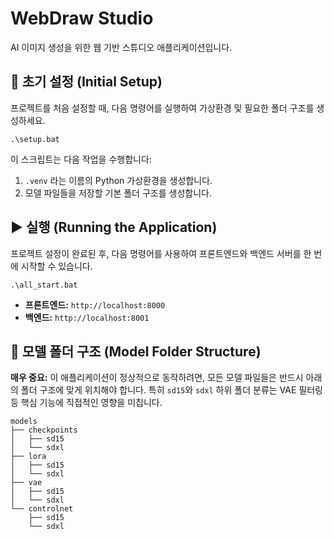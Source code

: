 # WebDraw Studio

AI 이미지 생성을 위한 웹 기반 스튜디오 애플리케이션입니다.

## 🚀 초기 설정 (Initial Setup)

프로젝트를 처음 설정할 때, 다음 명령어를 실행하여 가상환경 및 필요한 폴더 구조를 생성하세요.

```batch
.\setup.bat
```

이 스크립트는 다음 작업을 수행합니다:
1.  `.venv` 라는 이름의 Python 가상환경을 생성합니다.
2.  모델 파일들을 저장할 기본 폴더 구조를 생성합니다.

## ▶️ 실행 (Running the Application)

프로젝트 설정이 완료된 후, 다음 명령어를 사용하여 프론트엔드와 백엔드 서버를 한 번에 시작할 수 있습니다.

```batch
.\all_start.bat
```

- **프론트엔드:** `http://localhost:8000`
- **백엔드:** `http://localhost:8001`

## 📂 모델 폴더 구조 (Model Folder Structure)

**매우 중요:** 이 애플리케이션이 정상적으로 동작하려면, 모든 모델 파일들은 반드시 아래의 폴더 구조에 맞게 위치해야 합니다. 특히 `sd15`와 `sdxl` 하위 폴더 분류는 VAE 필터링 등 핵심 기능에 직접적인 영향을 미칩니다.

```
models
├── checkpoints
│   ├── sd15
│   └── sdxl
├── lora
│   ├── sd15
│   └── sdxl
├── vae
│   ├── sd15
│   └── sdxl
└── controlnet
    ├── sd15
    └── sdxl
```

